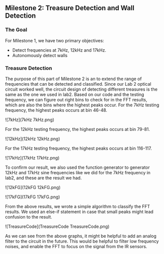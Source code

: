 ## Milestone 2: Treasure Detection and Wall Detection
### The Goal

For Milestone 1, we have two primary objectives:
- Detect frequencies at 7kHz, 12kHz and 17kHz.
- Autonomously detect walls

### Treasure Detection
The purpose of this part of Milestone 2 is an to extend the range of frequencies that can be detected and classified. Since our Lab 2 optical circuit worked well, the circuit design of detecting different treasures is the same as the one we used in lab2.
Based on our code and the testing frequency, we can figure out right bins to check for in the FFT results, which are also the bins where the highest peaks occur. 
For the 7kHz testing frequency, the highest peaks occurs at bin 46-48. 

![7kHz](7kHz 7kHz.png)

For the 12kHz testing frequency, the highest peaks occurs at bin 79-81.

![12kHz](12kHz 12kHz.png)

For the 17kHz testing frequency, the highest peaks occurs at bin 116-117.

![17kHz](17kHz 17kHz.png)

To confirm our result, we also used the function generator to generator 12kHz and 17kHz sine frequencies like we did for the 7kHz frequency in lab2, and these are the result we had. 

![12kFG](12kFG 12kFG.png)

![17kFG](17kFG 17kFG.png)

From the above results, we wrote a simple algorithm to classify the FFT results. We used an else-if statement in case that small peaks might lead confusion to the result.

![TreasureCode](TreasureCode TreasureCode.png)

As we can see from the above graphs, it might be helpful to add an analog filter to the circuit in the future. This would be helpful to filter low frequency noises, and enable the FFT to focus on the signal from the IR sensors. 
